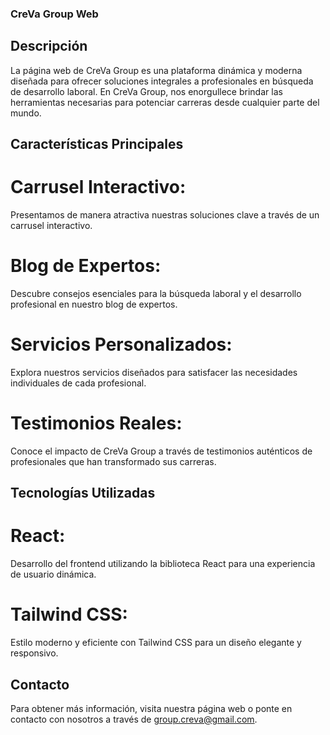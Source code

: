 ### CreVa Group Web

## Descripción
La página web de CreVa Group es una plataforma dinámica y moderna diseñada para ofrecer soluciones integrales a profesionales en búsqueda de desarrollo laboral. En CreVa Group, nos enorgullece brindar las herramientas necesarias para potenciar carreras desde cualquier parte del mundo.

## Características Principales
# Carrusel Interactivo: 
  Presentamos de manera atractiva nuestras soluciones clave a través de un carrusel interactivo.
# Blog de Expertos: 
  Descubre consejos esenciales para la búsqueda laboral y el desarrollo profesional en nuestro blog de expertos.
# Servicios Personalizados: 
  Explora nuestros servicios diseñados para satisfacer las necesidades individuales de cada profesional.
# Testimonios Reales: 
  Conoce el impacto de CreVa Group a través de testimonios auténticos de profesionales que han transformado sus carreras.

## Tecnologías Utilizadas

# React:
  Desarrollo del frontend utilizando la biblioteca React para una experiencia de usuario dinámica.
# Tailwind CSS:
  Estilo moderno y eficiente con Tailwind CSS para un diseño elegante y responsivo.

## Contacto
  Para obtener más información, visita <NavLink to="https://creva.vercel.app/" ></NavLink> nuestra página web o ponte en contacto con nosotros a través de group.creva@gmail.com.
